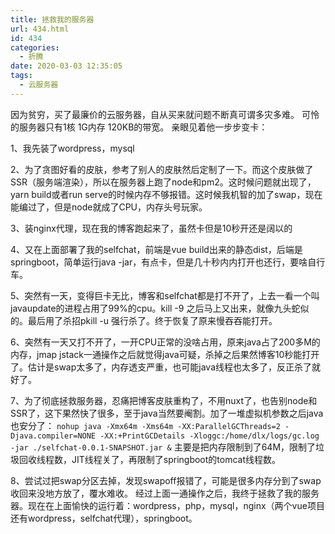 ```yaml
---
title: 拯救我的服务器
url: 434.html
id: 434
categories:
  - 折腾
date: 2020-03-03 12:35:05
tags:
  - 云服务器
---
```


因为贫穷，买了最廉价的云服务器，自从买来就问题不断真可谓多灾多难。 可怜的服务器只有1核 1G内存 120KB的带宽。 亲眼见着他一步步变卡： 



1、我先装了wordpress，mysql 

2、为了贪图好看的皮肤，参考了别人的皮肤然后定制了一下。而这个皮肤做了SSR（服务端渲染），所以在服务器上跑了node和pm2。这时候问题就出现了，yarn build或者run serve的时候内存不够报错。这时候我机智的加了swap，现在能编过了，但是node就成了CPU，内存头号玩家。 

3、装nginx代理，现在我的博客跑起来了，虽然卡但是10秒开还是阔以的 

4、又在上面部署了我的selfchat，前端是vue build出来的静态dist，后端是springboot，简单运行java -jar，有点卡，但是几十秒内内打开也还行，要啥自行车。 

5、突然有一天，变得巨卡无比，博客和selfchat都是打不开了，上去一看一个叫javaupdate的进程占用了99%的cpu。kill -9 之后马上又出来，就像九头蛇似的。最后用了杀招pkill -u 强行杀了。终于恢复了原来慢吞吞能打开。 

6、突然有一天又打不开了，一开CPU正常的没啥占用，原来java占了200多M的内存，jmap jstack一通操作之后就觉得java可疑，杀掉之后果然博客10秒能打开了。估计是swap太多了，内存透支严重，也可能java线程也太多了，反正杀了就好了。 

7、为了彻底拯救服务器，忍痛把博客皮肤重构了，不用nuxt了，也告别node和SSR了，这下果然快了很多，至于java当然要阉割。加了一堆虚拟机参数之后java也安分了： `nohup java -Xmx64m -Xms64m -XX:ParallelGCThreads=2 -Djava.compiler=NONE -XX:+PrintGCDetails -Xloggc:/home/dlx/logs/gc.log -jar ./selfchat-0.0.1-SNAPSHOT.jar &` 主要是把内存限制到了64M，限制了垃圾回收线程数，JIT线程关了，再限制了springboot的tomcat线程数。 

8、尝试过把swap分区去掉，发现swapoff报错了，可能是很多内存分到了swap收回来没地方放了，覆水难收。 经过上面一通操作之后，我终于拯救了我的服务器。现在在上面愉快的运行着：wordpress，php，mysql，nginx（两个vue项目还有wordpress，selfchat代理），springboot。